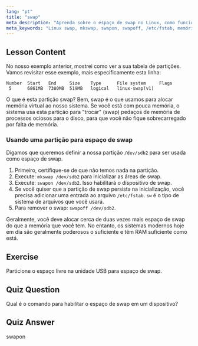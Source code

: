 ```yaml
---
lang: "pt"
title: "swap"
meta_description: "Aprenda sobre o espaço de swap no Linux, como funciona e como criar e gerenciar partições de swap. Otimize o uso da memória do seu sistema com este guia!"
meta_keywords: "Linux swap, mkswap, swapon, swapoff, /etc/fstab, memória virtual, iniciante em Linux, tutorial de Linux"
---
```


## Lesson Content

No nosso exemplo anterior, mostrei como ver a sua tabela de partições. Vamos revisitar esse exemplo, mais especificamente esta linha:

```
Number  Start   End     Size    Type      File system     Flags
 5      6861MB  7380MB  519MB   logical   linux-swap(v1)
```

O que é esta partição swap? Bem, swap é o que usamos para alocar memória virtual ao nosso sistema. Se você está com pouca memória, o sistema usa esta partição para "trocar" (swap) pedaços de memória de processos ociosos para o disco, para que você não fique sobrecarregado por falta de memória.

### Usando uma partição para espaço de swap

Digamos que queremos definir a nossa partição `/dev/sdb2` para ser usada como espaço de swap.

1. Primeiro, certifique-se de que não temos nada na partição.
2. Execute: `mkswap /dev/sdb2` para inicializar as áreas de swap.
3. Execute: `swapon /dev/sdb2`. Isso habilitará o dispositivo de swap.
4. Se você quiser que a partição de swap persista na inicialização, você precisa adicionar uma entrada ao arquivo `/etc/fstab`. `sw` é o tipo de sistema de arquivos que você usará.
5. Para remover o swap: `swapoff /dev/sdb2`.

Geralmente, você deve alocar cerca de duas vezes mais espaço de swap do que a memória que você tem. No entanto, os sistemas modernos hoje em dia são geralmente poderosos o suficiente e têm RAM suficiente como está.

## Exercise

Particione o espaço livre na unidade USB para espaço de swap.

## Quiz Question

Qual é o comando para habilitar o espaço de swap em um dispositivo?

## Quiz Answer

swapon
